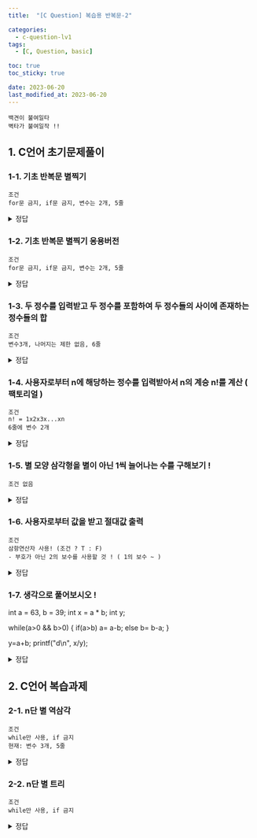 ```yaml
---
title:  "[C Question] 복습용 반복문-2"

categories:
  - c-question-lv1
tags:
  - [C, Question, basic] 

toc: true
toc_sticky: true

date: 2023-06-20
last_modified_at: 2023-06-20
---
```

```
백견이 불여일타
벽타가 불여일작 !!
```

## 1. C언어 초기문제풀이
### 1-1. 기초 반복문 별찍기
```
조건
for문 금지, if문 금지, 변수는 2개, 5줄
```
<details>
<summary>정답</summary>
<div markdown="1">
```
int cnt = 0, i = 0;
	while (cnt++ < 5)
	{
		while (i++ < cnt) printf("* ");
		printf("\n");
		i = 0;
	}
```
</div>
</details>


### 1-2. 기초 반복문 별찍기 응용버전
```
조건
for문 금지, if문 금지, 변수는 2개, 5줄
```
<details>
<summary>정답</summary>
<div markdown="1">

```
정석 정답
	int cnt = 0, i = 0;
	while (cnt++ < 5)
	{
		while (i++ < cnt-1) printf("O ");
		printf("* \n"); // 여기가 어떤 방식으로 되는지 생각했었어야했다 !
		i = 0;
	}

특이한 정답..ㅋㅋ
int col = 0, raw = 0;
	while (col++ < 5)
	{
		// col가 0일 때 맨 처음 별만 찍혀야하니까
		while (raw < col -1)
		{
			printf("ㅇ");
			raw++;
		}
		raw = 0;

		while (raw < col)
		{
			printf("*");
			raw = col; // ㅋㅋ 이렇게 써도 되나
		}
		printf("\n");
		raw = 0;
	}
```
</div>
</details>


### 1-3. 두 정수를 입력받고 두 정수를 포함하여 두 정수들의 사이에 존재하는 정수들의 합
```
조건
변수3개, 나머지는 제한 없음, 6줄
```


<details>
<summary>정답</summary>
<div markdown="1">

```
int v1 = 0, v2 = 0, sum = 0;
	printf("input num: ");
	scanf_s("%d %d", &v1, &v2);
	// = 쓰지말고
	// sum = v1;
	if (v1 > v2) return 0;
	for (; v1 < v2+1; v1++)
	{
		// printf("%d", i); // 5 6 7 8 9
		sum += v1;
		// printf("sum: %d \n", sum);
	}
	printf("%d", sum);

	// 피드백: 1. i 없이 -> 쓸 필요가 없었네

	int v1 = 0, v2 = 0, sum = 0;
	printf("input num: ");
	scanf_s("%d %d", &v1, &v2);
	if (v1 > v2) return 0;
	for (; v1 < v2 + 1; v1++) sum += v1;
	printf("sum: %d", sum);
```
</div>
</details>




### 1-4. 사용자로부터 n에 해당하는 정수를 입력받아서 n의 계승 n!를 계산 ( 팩토리얼 )
```
조건
n! = 1x2x3x...xn
6줄에 변수 2개
```
<details>
<summary>정답</summary>
<div markdown="1">
	// 피드백: 변수를 3개가 아니라 2개로
	//int v1 = 0, sum = 1 ;
	//printf("input: ");
	//scanf_s("%d", &v1);
	//printf("%d!: ", v1);
	//for ( ; v1 > 0; v1--) sum *= v1;
	//printf("%d", sum);

	// 실패했던 것
	int v1 = 0, i = 0, sum = 0;
	printf("input: ");
	scanf_s("%d", &v1);
	for (sum = 1; i < v1; i++) sum *= (i + 1);
	printf("%d! : %d", v1, sum);
</div>
</details>





### 1-5. 별 모양 삼각형을 별이 아닌 1씩 늘어나는 수를 구해보기 !
```
조건 없음
```
<details>
<summary>정답</summary>
<div markdown="1">

```
	// 일단 팩토리얼부터
	//for ( ; v1 > 0 ; v1--)
	//{
	//	printf("%d \n", v1);
	//}
	
	// 피드백: 1. 왼쪽 정렬
	// 자체 피드백: 1. cnt를 printf 안에서 증감시키고 초기화를 1로 하면 더 짧아짐
	int  row, v1 = 0, col = 0, cnt = 1;
	printf("input: ");
	scanf_s("%d", &v1);
	for (row = 0; row < v1; row++)
	{
		for (col = 0; col < row + 1; col++) printf("%-5d ", cnt++);
		printf("\n");
	}

	// while ㄱㄱㄱ
	int row = 0, col = 0, cnt = 1, v2 = 0;
	printf("input: ");
	scanf_s("%d", &v2);
	while (row++ < v2)
	{
		while (col++ < row)
		{
			printf("%-5d ", cnt++);
		}
		col = 0;
		printf("\n");
	}
```
</div>
</details>


### 1-6. 사용자로부터 값을 받고 절대값 출력
```
조건
삼항연산자 사용! (조건 ? T : F)
- 부호가 아닌 2의 보수를 사용할 것 ! ( 1의 보수 ~ )
```

<details>
<summary>정답</summary>
<div markdown="1">

```
	int v1 = 0;
	printf("input: ");
	scanf_s("%d", &v1);
	printf("abs value: %d", (v1 > 0) ? v1 : (~v1 + 1));


	// (v1 > 0) ? v1 : -v1; 이런식으로 하지말고 2의 보수를 사용하라 !
	// (v1 > 0) ? v1 : v1-(v1*2);
```
</div>
</details>




### 1-7. 생각으로 풀어보시오 !
int a = 63, b = 39;
int x = a * b;
int y;

while(a>0 && b>0)
{
if(a>b)
a= a-b;
else
b= b-a;
}

y=a+b;
printf("d\n", x/y);

<details>
<summary>정답</summary>
<div markdown="1">
1. 63-39 = 24 a

2. 39-24 = 15 b

3. 24-15 = 9 a

4. 15-9 = 6 b

5. 9-6 = 3 a

6. 6-3 = 3 b

		a = 3
7. 3-3 = 0 b

y = 3

2457/3

819
</div>
</details>






## 2. C언어 복습과제

### 2-1. n단 별 역삼각
```
조건
while만 사용, if 금지
현재: 변수 3개, 5줄
```

<details>
<summary>정답</summary>
<div markdown="1">
	int col = 0, row = 0, n = 10;
	while (row++ < n+1)
	{
		col = n;
		while (col-- > row - 1) printf("* ");
		printf("\n");
	}
</div>
</details>

### 2-2. n단 별 트리
```
조건
while만 사용, if 금지
```

<details>
<summary>정답</summary>
<div markdown="1">
	int col = 0, row = 0, n = 5;
	while (row++ < n)
	{
		while (col++ < n - row) printf(" ");
		while (col++ < row + n) printf("*");
		col = 0;
		printf("\n");
	}
</div>
</details>


<!-- 
### 2-3. n단 마름모.. 못 풀었음..ㅜㅜ
```
조건
while만 사용
나머지 조건은 모르겠음
```

```
못푼 문제..
	/*
	int col = 0, row = 0, n = 5, minus = -1;

	while (row++ < n)
	{
		while (col++ < n - row ) printf(" ");
		while (col++ < row + n ) printf("*");
		col = 0;
		printf("\n");
	}
	
	while (row++ < n + n)
	{
		minus-=2;
		while (col++ < row - n - 1) printf(" ");
		while (col++ < row + n + minus) printf("*");
		col = 0;
		printf("\n");
	}
	*/


	int col = 0, row = 0, n = 5, minus = 0;

	while (row++ < n + (n - 1))
	{
		while (col < n - row || col < row - n)
		{
			printf("g");
			col++;
		}
		
		minus--;
		while ( col < row + n + minus )
		{
			printf("*");
			col++;
		}


		col = 0;
		printf("\n");
	}
```

<details>
<summary>정답(없음)</summary>
<div markdown="1">

</div>
</details>

-->




